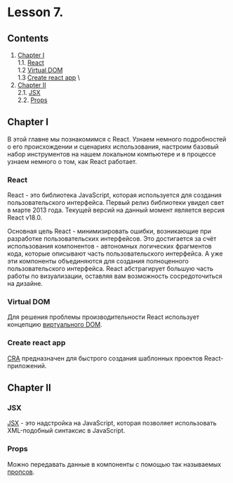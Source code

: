 #  Lesson 7.

## Contents

1. [Chapter I](#chapter-i) \
   1.1. [React](#react) \
   1.2 [Virtual DOM](#virtual-dom) \
   1.3 [Create react app](#create-react-app) \
2. [Chapter II](#chapter-ii) \
   2.1. [JSX](#jsx) \
   2.2. [Props](#props) 

## Chapter I

В этой главне мы познакомимся с React. Узнаем немного подробностей о его происхождении и сценариях использования, настроим базовый набор инструментов на нашем локальном компьютере и в процессе узнаем немного о том, как React работает.
  
### React
React - это библиотека JavaScript, которая используется для создания пользовательского интерфейса. Первый релиз библиотеки увидел свет в марте 2013 года. Текущей версий на данный момент является версия React v18.0.

Основная цель React - минимизировать ошибки, возникающие при разработке пользовательских интерфейсов. Это достигается за счёт использования компонентов - автономных логических фрагментов кода, которые описывают часть пользовательского интерфейса. А уже эти компоненты объединяются для создания полноценного пользовательского интерфейса. React абстрагирует большую часть работы по визуализации, оставляя вам возможность сосредоточиться на дизайне.

### Virtual DOM
Для решения проблемы производительности React использует концепцию [виртуального DOM](./materials/VirtualDom.md).
### Create react app

[CRA](./materials/CRA.md) предназначен для быстрого создания шаблонных проектов React-приложений.
## Chapter II

### JSX
[JSX](./materials/JSX.md) - это надстройка на JavaScript, которая позволяет использовать XML-подобный синтаксис в JavaScript.
### Props
Можно передавать данные в компоненты с помощью так называемых [пропсов](./materials//Props.md).
